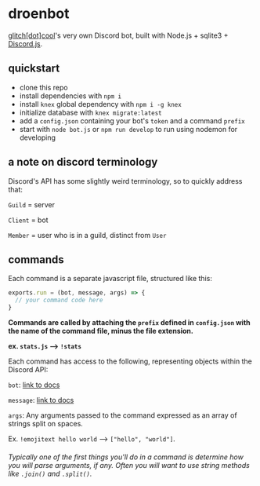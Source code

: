 # droenbot
[glitch[dot]cool](https://glitch.cool)'s very own Discord bot, built with Node.js + sqlite3 + [Discord.js](https://discord.js.org/#/).

## quickstart

- clone this repo
- install dependencies with `npm i`
- install `knex` global dependency with `npm i -g knex`
- initialize database with `knex migrate:latest`
- add a `config.json` containing your bot's `token` and a command `prefix`
- start with `node bot.js` or `npm run develop` to run using nodemon for developing

## a note on discord terminology

Discord's API has some slightly weird terminology, so to quickly address that:

`Guild` = server

`Client` = bot

`Member` = user who is in a guild, distinct from `User`

## commands

Each command is a separate javascript file, structured like this:

```javascript
exports.run = (bot, message, args) => {
  // your command code here
}
```

**Commands are called by attaching the `prefix` defined in `config.json` with the name of the command file, minus the file extension.**

**ex. `stats.js` --> `!stats`**

Each command has access to the following, representing objects within the Discord API:

`bot`: [link to docs](https://discord.js.org/#/docs/main/stable/class/Client)

`message`: [link to docs](https://discord.js.org/#/docs/main/stable/class/Message)

`args`: Any arguments passed to the command expressed as an array of strings split on spaces. 

Ex. `!emojitext hello world` --> `["hello", "world"]`. 

###### Typically one of the first things you'll do in a command is determine how you will parse arguments, if any. Often you will want to use string methods like `.join()` and `.split()`.
